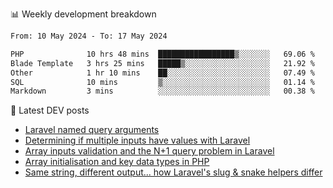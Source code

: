 📊 Weekly development breakdown
<!--START_SECTION:waka-->

```txt
From: 10 May 2024 - To: 17 May 2024

PHP              10 hrs 48 mins  █████████████████▒░░░░░░░   69.06 %
Blade Template   3 hrs 25 mins   █████▒░░░░░░░░░░░░░░░░░░░   21.92 %
Other            1 hr 10 mins    ██░░░░░░░░░░░░░░░░░░░░░░░   07.49 %
SQL              10 mins         ▒░░░░░░░░░░░░░░░░░░░░░░░░   01.14 %
Markdown         3 mins          ░░░░░░░░░░░░░░░░░░░░░░░░░   00.38 %
```

<!--END_SECTION:waka-->

📕 Latest DEV posts
<!-- BLOG-POST-LIST:START -->
- [Laravel named query arguments](https://dev.to/michaelvickersuk/laravel-named-query-arguments-28kd)
- [Determining if multiple inputs have values with Laravel](https://dev.to/michaelvickersuk/determining-if-multiple-inputs-have-values-with-laravel-km6)
- [Array inputs validation and the N+1 query problem in Laravel](https://dev.to/michaelvickersuk/array-inputs-validation-and-the-n1-query-problem-in-laravel-2agb)
- [Array initialisation and key data types in PHP](https://dev.to/michaelvickersuk/array-initialisation-and-key-data-types-in-php-1e5b)
- [Same string, different output... how Laravel&#39;s slug &amp; snake helpers differ](https://dev.to/michaelvickersuk/same-string-different-output-how-laravels-slug-snake-helpers-differ-1ccj)
<!-- BLOG-POST-LIST:END -->
